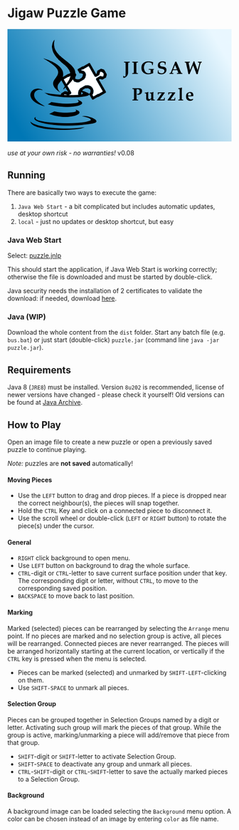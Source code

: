 # Jigaw Puzzle Game

![splash](splash.png)

*use at your own risk - no warranties!*  v0.08



## Running

There are basically two ways to execute the game:

1. `Java Web Start` - a bit complicated but includes automatic updates, desktop shortcut
2. `local` - just no updates or desktop shortcut, but easy



### Java Web Start

Select:   [puzzle.jnlp](puzzle.jnlp) 

This should start the application, if Java Web Start is working correctly; 
otherwise the file is downloaded and must be started by double-click.

Java security needs the installation of 2 certificates to validate the download: if needed, download [here](https://cheuberger.github.io/keys/).



### Java (WIP)

Download the whole content from the `dist` folder. Start any batch file (e.g. `bus.bat`) or just start (double-click) `puzzle.jar` (command line `java -jar puzzle.jar`).



## Requirements

Java 8 (`JRE8`) must be installed. Version `8u202` is recommended, license of newer versions have changed - please check it yourself! Old versions can be found at [Java Archive](https://www.oracle.com/java/technologies/javase/javase8-archive-downloads.html).



## How to Play

Open an image file to create a new puzzle
or
open a previously saved puzzle to continue playing.

*Note:* puzzles are **not saved** automatically!

#### Moving Pieces

* Use the `LEFT` button to drag and drop pieces. 
  If a piece is dropped near the correct neighbour(s), the pieces will snap together.
* Hold the `CTRL` Key and click on a connected piece to disconnect it.
* Use the scroll wheel or double-click (`LEFT` or `RIGHT` button) to rotate the piece(s) under the cursor.

#### General

* `RIGHT` click background to open menu.
* Use `LEFT` button on background to drag the whole surface.
* `CTRL`-digit or `CTRL`-letter to save current surface position under that key. 
  The corresponding digit or letter, without `CTRL`, to move to the corresponding saved position.
* `BACKSPACE` to move back to last position.

#### Marking

Marked (selected) pieces can be rearranged by selecting the `Arrange` menu point. If no pieces are marked and no selection group is active, all pieces will be rearranged. Connected pieces are never rearranged. The pieces will be arranged horizontally starting at the current location, or vertically if the `CTRL` key is pressed when the menu is selected.

* Pieces can be marked (selected) and unmarked by `SHIFT-LEFT`-clicking on them.
* Use `SHIFT-SPACE` to unmark all pieces.

#### Selection Group

Pieces can be grouped together in Selection Groups named by a digit or letter. Activating such group will mark the pieces of that group. While the group is active, marking/unmarking a piece will add/remove that piece from that group.

- `SHIFT`-digit or `SHIFT`-letter to activate Selection Group.
- `SHIFT`-`SPACE` to deactivate any group and unmark all pieces.
- `CTRL`-`SHIFT`-digit or `CTRL`-`SHIFT`-letter to save the actually marked pieces to a Selection Group.

#### Background

A background image can be loaded selecting the `Background` menu option. A color can be chosen instead of an image by entering `color` as file name.
